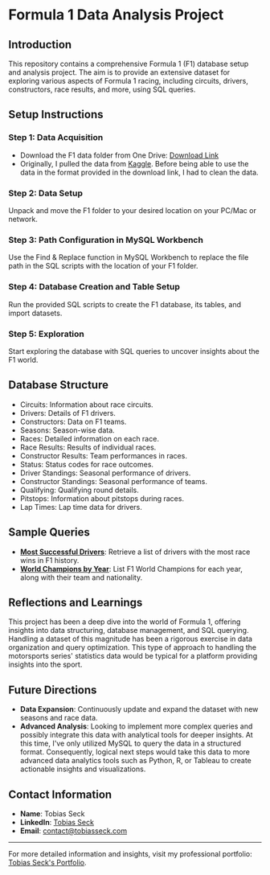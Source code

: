 # Formula 1 Data Analysis Project

## Introduction

This repository contains a comprehensive Formula 1 (F1) database setup and analysis project. The aim is to provide an extensive dataset for exploring various aspects of Formula 1 racing, including circuits, drivers, constructors, race results, and more, using SQL queries.

## Setup Instructions

### Step 1: Data Acquisition
- Download the F1 data folder from One Drive:
[Download Link](https://datasmartpoint-my.sharepoint.com/:f:/p/tobias_seck-student/EnmhC0Ja6UpOpo2hTLYR6XIBa7SLzwQExASCZNdLDsiLsg?e=gO7Scs)
- Originally, I pulled the data from [Kaggle](https://www.kaggle.com/datasets/rohanrao/formula-1-world-championship-1950-2020). Before being able to use the data in the format provided in the download link, I had to clean the data.

### Step 2: Data Setup
Unpack and move the F1 folder to your desired location on your PC/Mac or network.

### Step 3: Path Configuration in MySQL Workbench
Use the Find & Replace function in MySQL Workbench to replace the file path in the SQL scripts with the location of your F1 folder.

### Step 4: Database Creation and Table Setup
Run the provided SQL scripts to create the F1 database, its tables, and import datasets.

### Step 5: Exploration
Start exploring the database with SQL queries to uncover insights about the F1 world.

## Database Structure

- Circuits: Information about race circuits.
- Drivers: Details of F1 drivers.
- Constructors: Data on F1 teams.
- Seasons: Season-wise data.
- Races: Detailed information on each race.
- Race Results: Results of individual races.
- Constructor Results: Team performances in races.
- Status: Status codes for race outcomes.
- Driver Standings: Seasonal performance of drivers.
- Constructor Standings: Seasonal performance of teams.
- Qualifying: Qualifying round details.
- Pitstops: Information about pitstops during races.
- Lap Times: Lap time data for drivers.

## Sample Queries

- [**Most Successful Drivers**](https://github.com/tobiasseck/f1-stats-db/blob/main/all-time-wins.sql): Retrieve a list of drivers with the most race wins in F1 history.
- [**World Champions by Year**](https://github.com/tobiasseck/f1-stats-db/blob/main/record-of-f1-champions.sql): List F1 World Champions for each year, along with their team and nationality.

## Reflections and Learnings

This project has been a deep dive into the world of Formula 1, offering insights into data structuring, database management, and SQL querying. Handling a dataset of this magnitude has been a rigorous exercise in data organization and query optimization. This type of approach to handling the motorsports series' statistics data would be typical for a platform providing insights into the sport.

## Future Directions

- **Data Expansion**: Continuously update and expand the dataset with new seasons and race data.
- **Advanced Analysis**: Looking to implement more complex queries and possibly integrate this data with analytical tools for deeper insights. At this time, I've only utilized MySQL to query the data in a structured format. Consequently, logical next steps would take this data to more advanced data analytics tools such as Python, R, or Tableau to create actionable insights and visualizations.

## Contact Information

- **Name**: Tobias Seck
- **LinkedIn**: [Tobias Seck](https://www.linkedin.com/in/tobiasseck/)
- **Email**: contact@tobiasseck.com

---

For more detailed information and insights, visit my professional portfolio: [Tobias Seck's Portfolio](https://tobiasseck.com).

